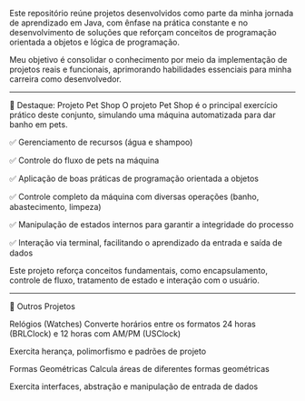 Este repositório reúne projetos desenvolvidos como parte da minha jornada de aprendizado em Java, com ênfase na prática constante e no desenvolvimento de soluções que reforçam conceitos de programação orientada a objetos e lógica de programação.

Meu objetivo é consolidar o conhecimento por meio da implementação de projetos reais e funcionais, aprimorando habilidades essenciais para minha carreira como desenvolvedor.

---

🎯 Destaque: Projeto Pet Shop
O projeto Pet Shop é o principal exercício prático deste conjunto, simulando uma máquina automatizada para dar banho em pets.

✅ Gerenciamento de recursos (água e shampoo)

✅ Controle do fluxo de pets na máquina

✅ Aplicação de boas práticas de programação orientada a objetos

✅ Controle completo da máquina com diversas operações (banho, abastecimento, limpeza)

✅ Manipulação de estados internos para garantir a integridade do processo

✅ Interação via terminal, facilitando o aprendizado da entrada e saída de dados

Este projeto reforça conceitos fundamentais, como encapsulamento, controle de fluxo, tratamento de estado e interação com o usuário.

---

🧩 Outros Projetos


Relógios (Watches)
Converte horários entre os formatos 24 horas (BRLClock) e 12 horas com AM/PM (USClock)

Exercita herança, polimorfismo e padrões de projeto


Formas Geométricas
Calcula áreas de diferentes formas geométricas

Exercita interfaces, abstração e manipulação de entrada de dados

